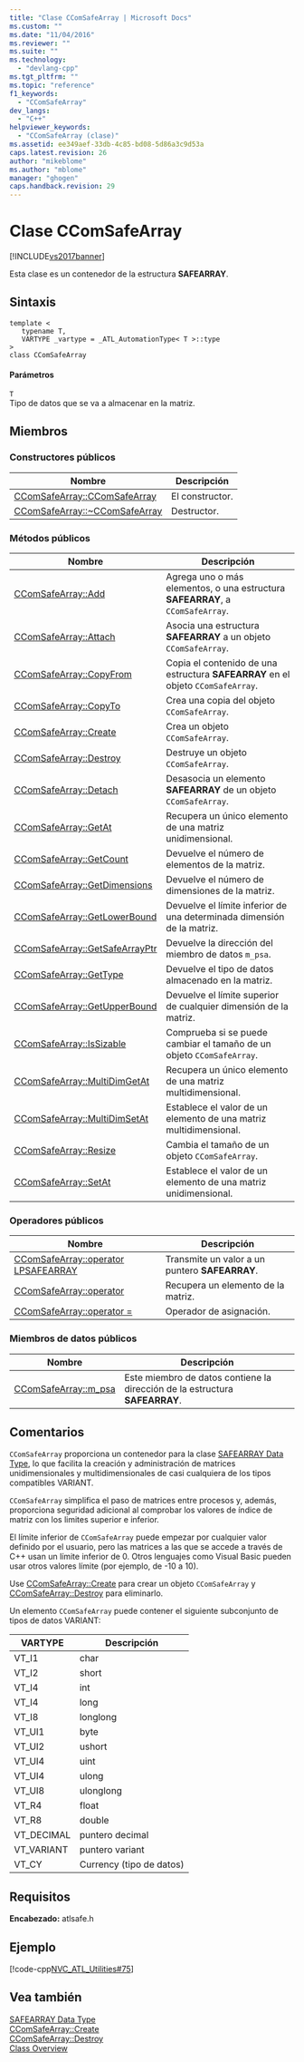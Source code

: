 ```yaml
---
title: "Clase CComSafeArray | Microsoft Docs"
ms.custom: ""
ms.date: "11/04/2016"
ms.reviewer: ""
ms.suite: ""
ms.technology: 
  - "devlang-cpp"
ms.tgt_pltfrm: ""
ms.topic: "reference"
f1_keywords: 
  - "CComSafeArray"
dev_langs: 
  - "C++"
helpviewer_keywords: 
  - "CComSafeArray (clase)"
ms.assetid: ee349aef-33db-4c85-bd08-5d86a3c9d53a
caps.latest.revision: 26
author: "mikeblome"
ms.author: "mblome"
manager: "ghogen"
caps.handback.revision: 29
---
```

# Clase CComSafeArray
[!INCLUDE[vs2017banner](../../assembler/inline/includes/vs2017banner.md)]

Esta clase es un contenedor de la estructura **SAFEARRAY**.  
  
## Sintaxis  
  
```  
template <  
   typename T,  
   VARTYPE _vartype = _ATL_AutomationType< T >::type  
>  
class CComSafeArray  
```  
  
#### Parámetros  
 `T`  
 Tipo de datos que se va a almacenar en la matriz.  
  
## Miembros  
  
### Constructores públicos  
  
|Nombre|Descripción|  
|------------|-----------------|  
|[CComSafeArray::CComSafeArray](../Topic/CComSafeArray::CComSafeArray.md)|El constructor.|  
|[CComSafeArray::~CComSafeArray](../Topic/CComSafeArray::~CComSafeArray.md)|Destructor.|  
  
### Métodos públicos  
  
|Nombre|Descripción|  
|------------|-----------------|  
|[CComSafeArray::Add](../Topic/CComSafeArray::Add.md)|Agrega uno o más elementos, o una estructura **SAFEARRAY**, a `CComSafeArray`.|  
|[CComSafeArray::Attach](../Topic/CComSafeArray::Attach.md)|Asocia una estructura **SAFEARRAY** a un objeto `CComSafeArray`.|  
|[CComSafeArray::CopyFrom](../Topic/CComSafeArray::CopyFrom.md)|Copia el contenido de una estructura **SAFEARRAY** en el objeto `CComSafeArray`.|  
|[CComSafeArray::CopyTo](../Topic/CComSafeArray::CopyTo.md)|Crea una copia del objeto `CComSafeArray`.|  
|[CComSafeArray::Create](../Topic/CComSafeArray::Create.md)|Crea un objeto `CComSafeArray`.|  
|[CComSafeArray::Destroy](../Topic/CComSafeArray::Destroy.md)|Destruye un objeto `CComSafeArray`.|  
|[CComSafeArray::Detach](../Topic/CComSafeArray::Detach.md)|Desasocia un elemento **SAFEARRAY** de un objeto `CComSafeArray`.|  
|[CComSafeArray::GetAt](../Topic/CComSafeArray::GetAt.md)|Recupera un único elemento de una matriz unidimensional.|  
|[CComSafeArray::GetCount](../Topic/CComSafeArray::GetCount.md)|Devuelve el número de elementos de la matriz.|  
|[CComSafeArray::GetDimensions](../Topic/CComSafeArray::GetDimensions.md)|Devuelve el número de dimensiones de la matriz.|  
|[CComSafeArray::GetLowerBound](../Topic/CComSafeArray::GetLowerBound.md)|Devuelve el límite inferior de una determinada dimensión de la matriz.|  
|[CComSafeArray::GetSafeArrayPtr](../Topic/CComSafeArray::GetSafeArrayPtr.md)|Devuelve la dirección del miembro de datos `m_psa`.|  
|[CComSafeArray::GetType](../Topic/CComSafeArray::GetType.md)|Devuelve el tipo de datos almacenado en la matriz.|  
|[CComSafeArray::GetUpperBound](../Topic/CComSafeArray::GetUpperBound.md)|Devuelve el límite superior de cualquier dimensión de la matriz.|  
|[CComSafeArray::IsSizable](../Topic/CComSafeArray::IsSizable.md)|Comprueba si se puede cambiar el tamaño de un objeto `CComSafeArray`.|  
|[CComSafeArray::MultiDimGetAt](../Topic/CComSafeArray::MultiDimGetAt.md)|Recupera un único elemento de una matriz multidimensional.|  
|[CComSafeArray::MultiDimSetAt](../Topic/CComSafeArray::MultiDimSetAt.md)|Establece el valor de un elemento de una matriz multidimensional.|  
|[CComSafeArray::Resize](../Topic/CComSafeArray::Resize.md)|Cambia el tamaño de un objeto `CComSafeArray`.|  
|[CComSafeArray::SetAt](../Topic/CComSafeArray::SetAt.md)|Establece el valor de un elemento de una matriz unidimensional.|  
  
### Operadores públicos  
  
|Nombre|Descripción|  
|------------|-----------------|  
|[CComSafeArray::operator LPSAFEARRAY](../Topic/CComSafeArray::operator%20LPSAFEARRAY.md)|Transmite un valor a un puntero **SAFEARRAY**.|  
|[CComSafeArray::operator](../Topic/CComSafeArray::operator.md)|Recupera un elemento de la matriz.|  
|[CComSafeArray::operator \=](../Topic/CComSafeArray::operator%20=.md)|Operador de asignación.|  
  
### Miembros de datos públicos  
  
|Nombre|Descripción|  
|------------|-----------------|  
|[CComSafeArray::m\_psa](../Topic/CComSafeArray::m_psa.md)|Este miembro de datos contiene la dirección de la estructura **SAFEARRAY**.|  
  
## Comentarios  
 `CComSafeArray` proporciona un contenedor para la clase [SAFEARRAY Data Type](http://msdn.microsoft.com/es-es/9ec8025b-4763-4526-ab45-390c5d8b3b1e), lo que facilita la creación y administración de matrices unidimensionales y multidimensionales de casi cualquiera de los tipos compatibles VARIANT.  
  
 `CComSafeArray` simplifica el paso de matrices entre procesos y, además, proporciona seguridad adicional al comprobar los valores de índice de matriz con los limites superior e inferior.  
  
 El límite inferior de `CComSafeArray` puede empezar por cualquier valor definido por el usuario, pero las matrices a las que se accede a través de C\+\+ usan un límite inferior de 0. Otros lenguajes como Visual Basic pueden usar otros valores límite \(por ejemplo, de \-10 a 10\).  
  
 Use [CComSafeArray::Create](../Topic/CComSafeArray::Create.md) para crear un objeto `CComSafeArray` y [CComSafeArray::Destroy](../Topic/CComSafeArray::Destroy.md) para eliminarlo.  
  
 Un elemento `CComSafeArray` puede contener el siguiente subconjunto de tipos de datos VARIANT:  
  
|VARTYPE|Descripción|  
|-------------|-----------------|  
|VT\_I1|char|  
|VT\_I2|short|  
|VT\_I4|int|  
|VT\_I4|long|  
|VT\_I8|longlong|  
|VT\_UI1|byte|  
|VT\_UI2|ushort|  
|VT\_UI4|uint|  
|VT\_UI4|ulong|  
|VT\_UI8|ulonglong|  
|VT\_R4|float|  
|VT\_R8|double|  
|VT\_DECIMAL|puntero decimal|  
|VT\_VARIANT|puntero variant|  
|VT\_CY|Currency \(tipo de datos\)|  
  
## Requisitos  
 **Encabezado:** atlsafe.h  
  
## Ejemplo  
 [!code-cpp[NVC_ATL_Utilities#75](../../atl/codesnippet/CPP/ccomsafearray-class_1.cpp)]  
  
## Vea también  
 [SAFEARRAY Data Type](http://msdn.microsoft.com/es-es/9ec8025b-4763-4526-ab45-390c5d8b3b1e)   
 [CComSafeArray::Create](../Topic/CComSafeArray::Create.md)   
 [CComSafeArray::Destroy](../Topic/CComSafeArray::Destroy.md)   
 [Class Overview](../../atl/atl-class-overview.md)
